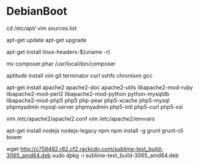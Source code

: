 # DebianBoot

cd /etc/apt/
vim sources.list

apt-get update
apt-get upgrade

apt-get install linux-headers-$(uname -r)

mv composer.phar /usr/local/bin/composer

aptitude install vim git terminator curl sshfs chromium gcc

apt-get install apache2 apache2-doc apache2-utils libapache2-mod-ruby libapache2-mod-perl2 libapache2-mod-python python-mysqldb libapache2-mod-php5 php5 php-pear php5-xcache php5-mysql phpmyadmin mysql-server phpmyadmin php5-intl php5-curl php5-xsl

vim /etc/apache2/apache2.conf 
vim /etc/apache2/envvars

apt-get install nodejs nodejs-legacy npm
npm install -g grunt grunt-cli bower

wget http://c758482.r82.cf2.rackcdn.com/sublime-text_build-3065_amd64.deb
sudo dpkg -i sublime-text_build-3065_amd64.deb
